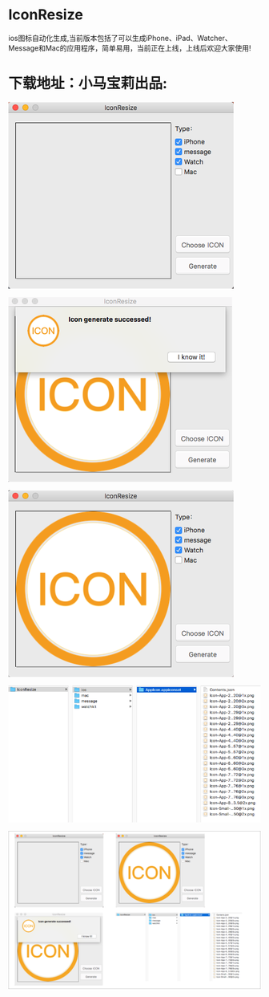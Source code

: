 # IconResize

ios图标自动化生成,当前版本包括了可以生成iPhone、iPad、Watcher、Message和Mac的应用程序，简单易用，当前正在上线，上线后欢迎大家使用!

# 下载地址：小马宝莉出品: [](http://www.baidu.com)


![](1.png)


![](2.png)


![](3.png)


![](4.png)


![](5.png)


